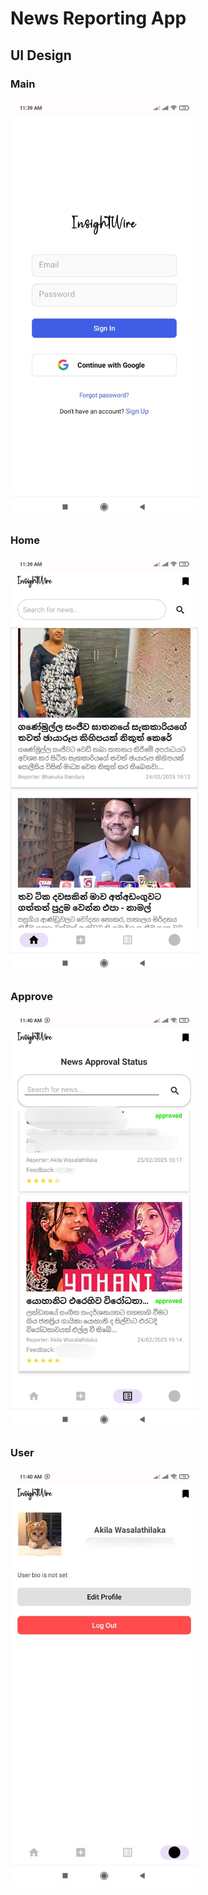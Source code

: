 # News Reporting App  

## UI Design  

### Main  
<img src="img/1.jpg" width="300">  

### Home  
<img src="img/2.jpg" width="300">  

### Approve  
<img src="img/3.png" width="300">  

### User  
<img src="img/4.png" width="300">  
